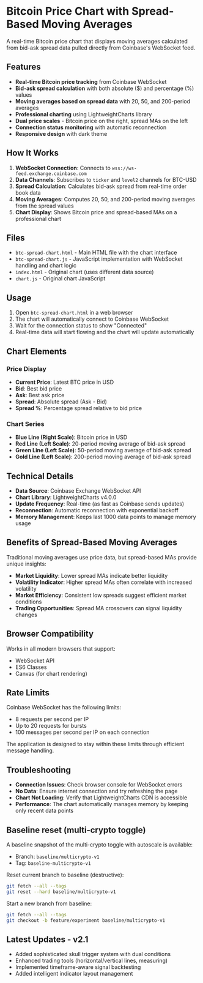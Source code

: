 # Bitcoin Price Chart with Spread-Based Moving Averages

A real-time Bitcoin price chart that displays moving averages calculated from bid-ask spread data pulled directly from Coinbase's WebSocket feed.

## Features

- **Real-time Bitcoin price tracking** from Coinbase WebSocket
- **Bid-ask spread calculation** with both absolute ($) and percentage (%) values
- **Moving averages based on spread data** with 20, 50, and 200-period averages
- **Professional charting** using LightweightCharts library
- **Dual price scales** - Bitcoin price on the right, spread MAs on the left
- **Connection status monitoring** with automatic reconnection
- **Responsive design** with dark theme

## How It Works

1. **WebSocket Connection**: Connects to `wss://ws-feed.exchange.coinbase.com`
2. **Data Channels**: Subscribes to `ticker` and `level2` channels for BTC-USD
3. **Spread Calculation**: Calculates bid-ask spread from real-time order book data
4. **Moving Averages**: Computes 20, 50, and 200-period moving averages from the spread values
5. **Chart Display**: Shows Bitcoin price and spread-based MAs on a professional chart

## Files

- `btc-spread-chart.html` - Main HTML file with the chart interface
- `btc-spread-chart.js` - JavaScript implementation with WebSocket handling and chart logic
- `index.html` - Original chart (uses different data source)
- `chart.js` - Original chart JavaScript

## Usage

1. Open `btc-spread-chart.html` in a web browser
2. The chart will automatically connect to Coinbase WebSocket
3. Wait for the connection status to show "Connected"
4. Real-time data will start flowing and the chart will update automatically

## Chart Elements

### Price Display
- **Current Price**: Latest BTC price in USD
- **Bid**: Best bid price
- **Ask**: Best ask price  
- **Spread**: Absolute spread (Ask - Bid)
- **Spread %**: Percentage spread relative to bid price

### Chart Series
- **Blue Line (Right Scale)**: Bitcoin price in USD
- **Red Line (Left Scale)**: 20-period moving average of bid-ask spread
- **Green Line (Left Scale)**: 50-period moving average of bid-ask spread
- **Gold Line (Left Scale)**: 200-period moving average of bid-ask spread

## Technical Details

- **Data Source**: Coinbase Exchange WebSocket API
- **Chart Library**: LightweightCharts v4.0.0
- **Update Frequency**: Real-time (as fast as Coinbase sends updates)
- **Reconnection**: Automatic reconnection with exponential backoff
- **Memory Management**: Keeps last 1000 data points to manage memory usage

## Benefits of Spread-Based Moving Averages

Traditional moving averages use price data, but spread-based MAs provide unique insights:

- **Market Liquidity**: Lower spread MAs indicate better liquidity
- **Volatility Indicator**: Higher spread MAs often correlate with increased volatility
- **Market Efficiency**: Consistent low spreads suggest efficient market conditions
- **Trading Opportunities**: Spread MA crossovers can signal liquidity changes

## Browser Compatibility

Works in all modern browsers that support:
- WebSocket API
- ES6 Classes
- Canvas (for chart rendering)

## Rate Limits

Coinbase WebSocket has the following limits:
- 8 requests per second per IP
- Up to 20 requests for bursts
- 100 messages per second per IP on each connection

The application is designed to stay within these limits through efficient message handling.

## Troubleshooting

- **Connection Issues**: Check browser console for WebSocket errors
- **No Data**: Ensure internet connection and try refreshing the page
- **Chart Not Loading**: Verify that LightweightCharts CDN is accessible
- **Performance**: The chart automatically manages memory by keeping only recent data points

## Baseline reset (multi-crypto toggle)

A baseline snapshot of the multi-crypto toggle with autoscale is available:
- Branch: `baseline/multicrypto-v1`
- Tag: `baseline-multicrypto-v1`

Reset current branch to baseline (destructive):

```bash
git fetch --all --tags
git reset --hard baseline/multicrypto-v1
```

Start a new branch from baseline:

```bash
git fetch --all --tags
git checkout -b feature/experiment baseline/multicrypto-v1
```

## Latest Updates - v2.1

- Added sophisticated skull trigger system with dual conditions
- Enhanced trading tools (horizontal/vertical lines, measuring)
- Implemented timeframe-aware signal backtesting
- Added intelligent indicator layout management